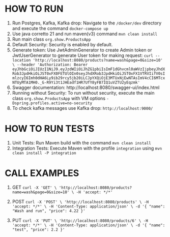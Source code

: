 # HOW TO RUN
1. Run Postgres, Kafka, Kafka drop: Navigate to the ``/docker/dev`` directory and execute the command ``docker-compose up``
2. Use java corretto 21 and run maven(v3) command ``mvn clean install``
3. Run main class ``org.show.ProductsApp``
4. Default Security: Security is enabled by default.
5. Generate token: Use JwtAdminGenerator to create Admin token or JwtUserGenerator to generate User token for making request:
   ``curl --location 'http://localhost:8080/products?name=wash&page=0&size=10' \
   --header 'Authorization: Bearer eyJhbGciOiJIUzI1NiJ9.eyJzdWIiOiJhZG1pbiIsImF1dGhvcml0aWVzIjpbeyJhdXRob3JpdHkiOiJST0xFX0FETUlOIn0seyJhdXRob3JpdHkiOiJST0xFX1VTRVIifV0sImlzcyI6Imh0dHA6Ly9ib29rcy5jb20iLCJpYXQiOjE3MTUxNjEwNTAsImV4cCI6MTcxNTUyMTA1MH0._G-R9Yi3t1JHEadf1HR7UfY8yFB7IQ1uVZTU2yEqzmk'``
6. Swagger documentation: http://localhost:8080/swagger-ui/index.html
7. Running without Security: To run without security, execute the main class ``org.show.ProductsApp`` with VM options ``-Dspring.profiles.active=no-security``
8. To check kafka messages use Kafka drop: ``http://localhost:9000/``



# HOW TO RUN TESTS
1. Unit Tests: Run Maven build with the command ``mvn clean install``
2. Integration Tests: Execute Maven with the profile ``integration`` using  ``mvn clean install -P integration``

# CALL EXAMPLES
1. GET
``curl -X 'GET' \
   'http://localhost:8080/products?name=wash&page=0&size=10' \
   -H 'accept: */*'``

2. POST
``curl -X 'POST' \
   'http://localhost:8080/products' \
   -H 'accept: */*' \
   -H 'Content-Type: application/json' \
   -d '{
   "name": "Wash and run",
   "price": 4.22
   }'``

3. PUT
``curl -X 'PUT' \
   'http://localhost:8080/products/6' \
   -H 'accept: */*' \
   -H 'Content-Type: application/json' \
   -d '{
   "name": "test",
   "price": 2.2
   }'``